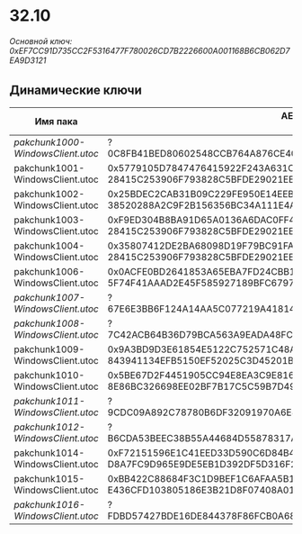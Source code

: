 # 32.10

###### Основной ключ: 0xEF7CC91D735CC2F5316477F780026CD7B2226600A001168B6CB062D7EA9D3121

## Динамические ключи

| Имя пака                          | AES Ключ</br>GUID                                                                                       | HiRes Текстуры |
|-----------------------------------|---------------------------------------------------------------------------------------------------------|----------------|
| *pakchunk1000-WindowsClient.utoc* | ?</br>0C8FB41BED80602548CCB764A876CE40                                                                  | ✔️             |
| pakchunk1001-WindowsClient.utoc   | 0x5779105D7847476415922F243A631C42D6D1794E48FDA4B6E1B67A8FA87E3681</br>28415C253906F793828C5BFDE29021EE | ❌             |
| pakchunk1002-WindowsClient.utoc   | 0x25BDEC2CAB31B09C229FE950E14EEBECDF6538537ACC05220ACA3B98C4B9B3E4</br>38520288A2C9F2B156356BC34A111E4A | ✔️             |
| pakchunk1003-WindowsClient.utoc   | 0xF9ED304B8BA91D65A0136A6DAC0FF40B96B5EEC3C02EF5BE987B614554D93F76</br>28415C253906F793828C5BFDE29021EE | ❌             |
| pakchunk1004-WindowsClient.utoc   | 0x35807412DE2BA68098D19F79BC91FA097D55F0FE291217AA0333C34158770011</br>28415C253906F793828C5BFDE29021EE | ✔️             |
| pakchunk1006-WindowsClient.utoc   | 0x0ACFE0BD2641853A65EBA7FD24CBB1ADA6152078029660C3D21F44E7A1B048BC</br>5F74F41AAAD2E45F585927189BFC6797 | ❌             |
| *pakchunk1007-WindowsClient.utoc* | ?</br>67E6E3BB6F124A14AA5C077219A41814                                                                  | ✔️             |
| *pakchunk1008-WindowsClient.utoc* | ?</br>7C42ACB64B36D79BCA563A9EADA48FCE                                                                  | ❌             |
| pakchunk1009-WindowsClient.utoc   | 0x9A3BD9D3E61854E5122C752571C48A60BB928D8F10AC4F7CA41BA34A3C643CD1</br>843941134EFB5150EF52025C3D45201B | ❌             |
| pakchunk1010-WindowsClient.utoc   | 0x5BE67D2F4451905CC94E8EA3C9E8161A3DE1394C92AD31D92983EDA797C24788</br>8E86BC326698EE02BF7B17C5C59B7D49 | ❌             |
| *pakchunk1011-WindowsClient.utoc* | ?</br>9CDC09A892C78780B6DF32091970A6E8                                                                  | ✔️             |
| *pakchunk1012-WindowsClient.utoc* | ?</br>B6CDA53BEEC38B55A44684D55878317A                                                                  | ❌             |
| pakchunk1014-WindowsClient.utoc   | 0xF72151596E1C41EED33D590C6D84B406495152C210A301CCDD7BC257C34DC0B7</br>D8A7FC9D965E9DE5EB1D392DF5D316F2 | ❌             |
| pakchunk1015-WindowsClient.utoc   | 0xBB422C88684F3C1D9BEF1C6AFAA5B185265B5D325CA7EBA9A73C1A0DE67316A2</br>E436CFD103805186E3B21D8F07408A01 | ❌             |
| *pakchunk1016-WindowsClient.utoc* | ?</br>FDBD57427BDE16DE844378F86FCB0A68                                                                  | ❌             |